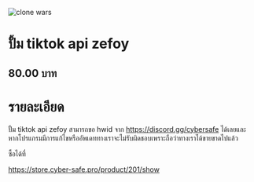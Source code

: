 ![clone wars](https://store.cyber-safe.pro/assets/images/uploads/1073661293.png)

# ปั้ม tiktok api zefoy
## 80.00 บาท
# รายละเอียด
ปั้ม tiktok api zefoy สามารถขอ hwid จาก https://discord.gg/cybersafe ได้เลยและหากโปรแกรมมีการแก้ไขหรืออัพเดททางเราจะไม่รับผิดชอบเพราะถือว่าทางเราได้ขายขาดไปแล้ว

ซื้อได้ที่

https://store.cyber-safe.pro/product/201/show

